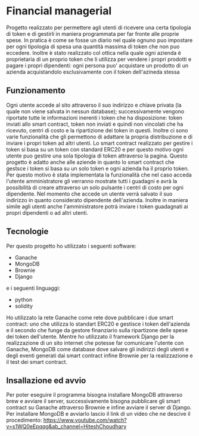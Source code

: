 # Financial managerial
Progetto realizzato per permettere agli utenti di ricevere una certa tipologia di token e di gestirli in maniera programmata per far fronte alle proprie spese.
In pratica è come se fosse un diario nel quale ognuno puo impostare per ogni tipologia di spesa una quantità massima di token che non puo eccedere.
Inoltre è stato realizzato col ottica nella quale ogni azienda è proprietaria di un proprio token che li utilizza per vendere i propri prodotti e pagare i propri dipendenti: ogni persona puo' acquistare un prodotto di un azienda acquistandolo esclusivamente con il token dell'azineda stessa

## Funzionamento
Ogni utente accede al sito attraverso il suo indirizzo e chiave privata (la quale non viene salvata in nessun database); successivamente vengono riportate tutte le informazioni inerenti i token che ha disposizione: token inviati allo smart contract, token non inviati e quindi non vincolati che ha ricevuto, centri di costo e la ripartizione dei token in questi. Inoltre ci sono varie funzionalità che gli permettono di adattare la propria distribuzione e di inviare i propri token ad altri utenti.
Lo smart contract realizzato per gestire i token si basa su un token con standard ERC20 e per questo motivo ogni utente puo gestire una sola tipologia di token attraverso la pagina.
Questo progetto è adatto anche alle aziende in quanto lo smart contract che gestsce i token si basa su un solo token e ogni azienda ha il proprio token. Per questo motivo è stata implementata la funzionalità che nel caso acceda l'utente amministratore gli verranno mostrate tutti i guadagni e avrà la possibilità di creare attraverso un solo pulsante i centri di costo per ogni dipendente. Nel momento che accede un utente verrà salvato il suo indirizzo in quanto considerato dipendente dell'azienda. Inoltre in maniera simile agli utenti anche l'amministratore potrà inviare i token guadagnati ai propri dipendenti o ad altri utenti.

## Tecnologie
Per questo progetto ho utilizzato i seguenti software:
* Ganache
* MongoDB
* Brownie
* Django

e i seguenti linguaggi:
* python
* solidity

Ho utilizzato la rete Ganache come rete dove pubblicare i due smart contract: uno che utilizza lo standart ERC20 e gestisce i token dell'azienda e il secondo che funge da gestore finanziario sulla ripartizone delle spese dei token dell'utente. Mentre ho utilizzato il framework Django per la realizzazione di un sito internet che potesse far comunicare l'utente con Ganache, MongoDB come database dove salvare gli indirizzi degli utenti e degli eventi generati dai smart contract infine Brownie per la realizzazione e il test dei smart contract.

## Insallazione ed avvio
Per poter eseguire il programma bisogna installare MongoDB attraverso brew e avviare il server, successivamente bisogna pubblicare gli smart contract su Ganache attraverso Brownie e infine avviare il server di Django.
Per installare MongoDB e avviarlo lascio il link di un video che ne descive il procedimento: https://www.youtube.com/watch?v=s1WQ0eEpqqg&ab_channel=HiteshChoudhary